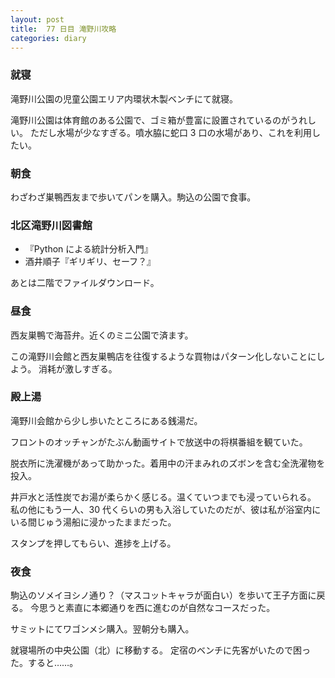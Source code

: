 ```yaml
---
layout: post
title:  77 日目 滝野川攻略
categories: diary
---
```


### 就寝 

滝野川公園の児童公園エリア内環状木製ベンチにて就寝。

滝野川公園は体育館のある公園で、ゴミ箱が豊富に設置されているのがうれしい。
ただし水場が少なすぎる。噴水脇に蛇口 3 口の水場があり、これを利用したい。

### 朝食

わざわざ巣鴨西友まで歩いてパンを購入。駒込の公園で食事。

### 北区滝野川図書館

* 『Python による統計分析入門』
* 酒井順子『ギリギリ、セーフ？』

あとは二階でファイルダウンロード。

### 昼食

西友巣鴨で海苔弁。近くのミニ公園で済ます。

この滝野川会館と西友巣鴨店を往復するような買物はパターン化しないことにしよう。
消耗が激しすぎる。

### 殿上湯

滝野川会館から少し歩いたところにある銭湯だ。

フロントのオッチャンがたぶん動画サイトで放送中の将棋番組を観ていた。

脱衣所に洗濯機があって助かった。着用中の汗まみれのズボンを含む全洗濯物を投入。

井戸水と活性炭でお湯が柔らかく感じる。温くていつまでも浸っていられる。
私の他にもう一人、30 代くらいの男も入浴していたのだが、彼は私が浴室内にいる間じゅう湯船に浸かったままだった。

スタンプを押してもらい、進捗を上げる。

### 夜食

駒込のソメイヨシノ通り？（マスコットキャラが面白い）を歩いて王子方面に戻る。
今思うと素直に本郷通りを西に進むのが自然なコースだった。

サミットにてワゴンメシ購入。翌朝分も購入。

就寝場所の中央公園（北）に移動する。
定宿のベンチに先客がいたので困った。すると……。
